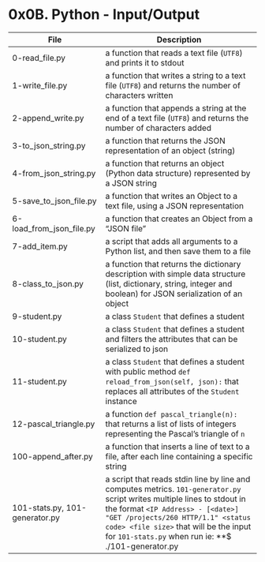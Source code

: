 # 0x0B. Python - Input/Output
|File				|Description						|
|-----------------------|-----------------------------------------------|
|0-read_file.py		|a function that reads a text file (`UTF8`) and prints it to stdout	|
|1-write_file.py		|a function that writes a string to a text file (`UTF8`) and returns the number of characters written|
|2-append_write.py	|a function that appends a string at the end of a text file (`UTF8`) and returns the number of characters added|
|3-to_json_string.py	|a function that returns the JSON representation of an object (string)	|
|4-from_json_string.py	|a function that returns an object (Python data structure) represented by a JSON string	|
|5-save_to_json_file.py	|a function that writes an Object to a text file, using a JSON representation	|
|6-load_from_json_file.py|a function that creates an Object from a “JSON file”	|
|7-add_item.py		|a script that adds all arguments to a Python list, and then save them to a file	|
|8-class_to_json.py	|a function that returns the dictionary description with simple data structure (list, dictionary, string, integer and boolean) for JSON serialization of an object|
|9-student.py		|a class `Student` that defines a student 	|
|10-student.py		|a class `Student` that defines a student and filters the attributes that can be serialized to json|
|11-student.py		|a class `Student` that defines a student with public method `def reload_from_json(self, json):` that replaces all attributes of the `Student` instance |
|12-pascal_triangle.py	|a function `def pascal_triangle(n):` that returns a list of lists of integers representing the Pascal’s triangle of `n` |
|100-append_after.py	|a function that inserts a line of text to a file, after each line containing a specific string	|
|101-stats.py, 101-generator.py|a script that reads stdin line by line and computes metrics. `101-generator.py` script writes multiple lines to stdout in the format `<IP Address> - [<date>] "GET /projects/260 HTTP/1.1" <status code> <file size>` that will be the input for `101-stats.py` when run ie: **$ ./101-generator.py | ./101-stats.py** |
